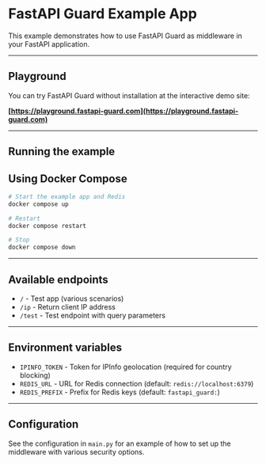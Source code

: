 FastAPI Guard Example App
==========================

This example demonstrates how to use FastAPI Guard as middleware in your FastAPI application.

___

Playground
----------

You can try FastAPI Guard without installation at the interactive demo site:

**[https://playground.fastapi-guard.com](https://playground.fastapi-guard.com)**

___

Running the example
-------------------

Using Docker Compose
-------------

```bash
# Start the example app and Redis
docker compose up

# Restart
docker compose restart

# Stop
docker compose down
```

___

Available endpoints
-------------------

- `/` - Test app (various scenarios)
- `/ip` - Return client IP address
- `/test` - Test endpoint with query parameters

___

Environment variables
---------------------

- `IPINFO_TOKEN` - Token for IPInfo geolocation (required for country blocking)
- `REDIS_URL` - URL for Redis connection (default: `redis://localhost:6379`)
- `REDIS_PREFIX` - Prefix for Redis keys (default: `fastapi_guard:`)

___

Configuration
-------------

See the configuration in `main.py` for an example of how to set up the middleware with various security options.
